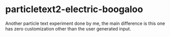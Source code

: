 # particletext2-electric-boogaloo
Another particle text experiment done by me, the main difference is this one has zero customization other than the user generated input.
